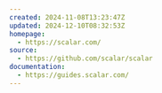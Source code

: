 ```yaml
---
created: 2024-11-08T13:23:47Z
updated: 2024-12-10T08:32:53Z
homepage:
  - https://scalar.com/
source:
  - https://github.com/scalar/scalar
documentation:
  - https://guides.scalar.com/
---
```

